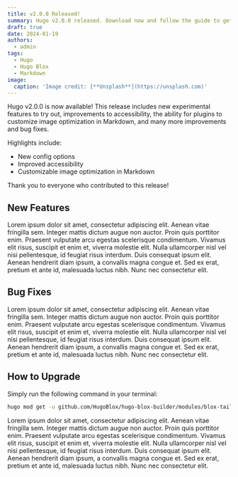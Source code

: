 ```yaml
---
title: v2.0.0 Released!
summary: Hugo v2.0.0 released. Download now and follow the guide to get started in 5 minutes!
draft: true
date: 2024-01-19
authors:
  - admin
tags:
  - Hugo
  - Hugo Blox
  - Markdown
image:
  caption: 'Image credit: [**Unsplash**](https://unsplash.com)'
---
```


Hugo v2.0.0 is now available! This release includes new experimental features to try out, improvements to accessibility, the ability for plugins to customize image optimization in Markdown, and many more improvements and bug fixes.

Highlights include:

- New config options
- Improved accessibility
- Customizable image optimization in Markdown

Thank you to everyone who contributed to this release!

## New Features

Lorem ipsum dolor sit amet, consectetur adipiscing elit. Aenean vitae fringilla sem. Integer mattis dictum augue non auctor. Proin quis porttitor enim. Praesent vulputate arcu egestas scelerisque condimentum. Vivamus elit risus, suscipit et enim et, viverra molestie elit. Nulla ullamcorper nisl vel nisi pellentesque, id feugiat risus interdum. Duis consequat ipsum elit. Aenean hendrerit diam ipsum, a convallis magna congue et. Sed ex erat, pretium et ante id, malesuada luctus nibh. Nunc nec consectetur elit.

## Bug Fixes

Lorem ipsum dolor sit amet, consectetur adipiscing elit. Aenean vitae fringilla sem. Integer mattis dictum augue non auctor. Proin quis porttitor enim. Praesent vulputate arcu egestas scelerisque condimentum. Vivamus elit risus, suscipit et enim et, viverra molestie elit. Nulla ullamcorper nisl vel nisi pellentesque, id feugiat risus interdum. Duis consequat ipsum elit. Aenean hendrerit diam ipsum, a convallis magna congue et. Sed ex erat, pretium et ante id, malesuada luctus nibh. Nunc nec consectetur elit.

## How to Upgrade

Simply run the following command in your terminal:

```bash
hugo mod get -u github.com/HugoBlox/hugo-blox-builder/modules/blox-tailwind@main
```

Lorem ipsum dolor sit amet, consectetur adipiscing elit. Aenean vitae fringilla sem. Integer mattis dictum augue non auctor. Proin quis porttitor enim. Praesent vulputate arcu egestas scelerisque condimentum. Vivamus elit risus, suscipit et enim et, viverra molestie elit. Nulla ullamcorper nisl vel nisi pellentesque, id feugiat risus interdum. Duis consequat ipsum elit. Aenean hendrerit diam ipsum, a convallis magna congue et. Sed ex erat, pretium et ante id, malesuada luctus nibh. Nunc nec consectetur elit.
